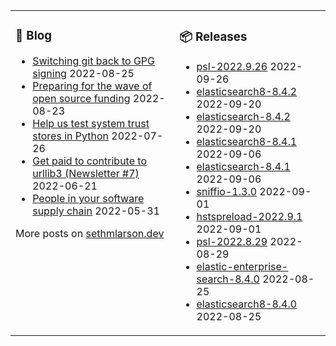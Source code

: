 <table><tr><td valign="top">

### 📰 Blog
<!-- blog starts -->
* [Switching git back to GPG signing](http://sethmlarson.dev/blog/switching-git-back-to-gpg-signing?date=2022-08-25) 2022-08-25
* [Preparing for the wave of open source funding](http://sethmlarson.dev/blog/preparing-for-the-wave-of-open-source-funding?date=2022-08-23) 2022-08-23
* [Help us test system trust stores in Python](http://sethmlarson.dev/blog/help-test-system-trust-stores-in-python?date=2022-07-26) 2022-07-26
* [Get paid to contribute to urllib3 (Newsletter #7)](http://sethmlarson.dev/blog/get-paid-to-contribute-to-urllib3?date=2022-06-21) 2022-06-21
* [People in your software supply chain](http://sethmlarson.dev/blog/people-in-your-software-supply-chain?date=2022-05-31) 2022-05-31
<!-- blog ends -->
More posts on [sethmlarson.dev](https://sethmlarson.dev)
</td><td valign="top">

### 📦 Releases
<!-- other starts -->
* [psl-2022.9.26](https://pypi.org/project/psl/2022.9.26) 2022-09-26
* [elasticsearch8-8.4.2](https://pypi.org/project/elasticsearch8/8.4.2) 2022-09-20
* [elasticsearch-8.4.2](https://pypi.org/project/elasticsearch/8.4.2) 2022-09-20
* [elasticsearch8-8.4.1](https://pypi.org/project/elasticsearch8/8.4.1) 2022-09-06
* [elasticsearch-8.4.1](https://pypi.org/project/elasticsearch/8.4.1) 2022-09-06
* [sniffio-1.3.0](https://pypi.org/project/sniffio/1.3.0) 2022-09-01
* [hstspreload-2022.9.1](https://pypi.org/project/hstspreload/2022.9.1) 2022-09-01
* [psl-2022.8.29](https://pypi.org/project/psl/2022.8.29) 2022-08-29
* [elastic-enterprise-search-8.4.0](https://pypi.org/project/elastic-enterprise-search/8.4.0) 2022-08-25
* [elasticsearch8-8.4.0](https://pypi.org/project/elasticsearch8/8.4.0) 2022-08-25
<!-- other ends -->
</td></tr></table>
